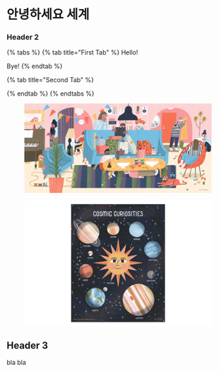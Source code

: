 # 안녕하세요 세계

### Header 2



{% tabs %}
{% tab title="First Tab" %}
Hello!

Bye!
{% endtab %}

{% tab title="Second Tab" %}

{% endtab %}
{% endtabs %}

<figure><img src=".gitbook/assets/Surprise+Surprise+v1_FINAL.jpeg" alt=""><figcaption></figcaption></figure>

<figure><img src=".gitbook/assets/Literati+1.jpeg" alt=""><figcaption></figcaption></figure>

## Header 3



bla bla
